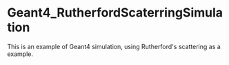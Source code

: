 # Geant4_RutherfordScaterringSimulation
This is an example of Geant4 simulation, using Rutherford's scattering as a example.
